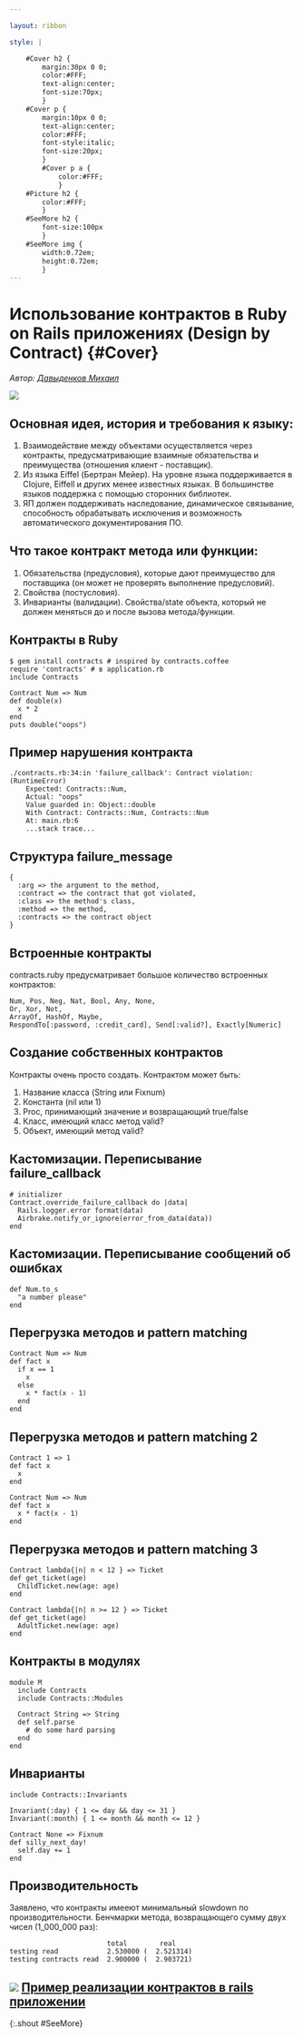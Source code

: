 ```yaml
---

layout: ribbon

style: |

    #Cover h2 {
        margin:30px 0 0;
        color:#FFF;
        text-align:center;
        font-size:70px;
        }
    #Cover p {
        margin:10px 0 0;
        text-align:center;
        color:#FFF;
        font-style:italic;
        font-size:20px;
        }
        #Cover p a {
            color:#FFF;
            }
    #Picture h2 {
        color:#FFF;
        }
    #SeeMore h2 {
        font-size:100px
        }
    #SeeMore img {
        width:0.72em;
        height:0.72em;
        }
---
```


# Использование контрактов в Ruby on Rails приложениях (Design by Contract) {#Cover}

*Автор: [Давыденков Михаил](http://github.com/DavydenkovM/)*

![](pictures/contract.jpg)
<!-- photo by John Carey, fiftyfootshadows.net -->

## Основная идея, история и требования к языку:

1. Взаимодействие между объектами осуществляется через контракты, предусматривающие взаимные обязательства и преимущества (отношения клиент - поставщик).
2. Из языка Eiffel (Бертран Мейер). На уровне языка поддерживается в Clojure, Eiffell и других менее известных языках. В большинстве языков поддержка с помощью сторонних библиотек.
3. ЯП должен поддерживать наследование, динамическое связывание, способность обрабатывать исключения и возможноcть автоматического документирования ПО.

## Что такое контракт метода или функции:

1. Обязательства (предусловия), которые дают преимущество для поставщика (он может не проверять выполнение предусловий).
2. Свойства (постусловия).
3. Инварианты (валидации). Свойства/state объекта, который не должен меняться до и после вызова метода/функции.

## Контракты в Ruby

~~~
$ gem install contracts # inspired by contracts.coffee
require 'contracts' # в application.rb
include Contracts

Contract Num => Num
def double(x)
  x * 2
end
puts double("oops")
~~~

## Пример нарушения контракта

~~~
./contracts.rb:34:in 'failure_callback': Contract violation: (RuntimeError)
    Expected: Contracts::Num,
    Actual: "oops"
    Value guarded in: Object::double
    With Contract: Contracts::Num, Contracts::Num
    At: main.rb:6
    ...stack trace...
~~~

## Структура failure_message

~~~
{
  :arg => the argument to the method,
  :contract => the contract that got violated,
  :class => the method's class,
  :method => the method,
  :contracts => the contract object
}
~~~

## Встроенные контракты

contracts.ruby предусматривает большое количество встроенных контрактов:

~~~
Num, Pos, Neg, Nat, Bool, Any, None, 
Or, Xor, Not, 
ArrayOf, HashOf, Maybe, 
RespondTo[:password, :credit_card], Send[:valid?], Exactly[Numeric]
~~~

## Создание собственных контрактов

Контракты очень просто создать. Контрактом может быть:

1. Название класса (String или Fixnum)
2. Константа (nil или 1)
3. Proc, принимающий значение и возвращающий true/false
4. Класс, имеющий класс метод valid? 
5. Объект, имеющий метод valid?

## Кастомизации. Переписывание failure_callback

~~~
# initializer
Contract.override_failure_callback do |data|
  Rails.logger.error format(data)
  Airbrake.notify_or_ignore(error_from_data(data))
end
~~~

## Кастомизации. Переписывание сообщений об ошибках

~~~
def Num.to_s
  "a number please"
end
~~~

## Перегрузка методов и pattern matching

~~~
Contract Num => Num
def fact x
  if x == 1
    x
  else
    x * fact(x - 1)
  end
end
~~~


## Перегрузка методов и pattern matching 2

~~~
Contract 1 => 1
def fact x
  x
end

Contract Num => Num
def fact x
  x * fact(x - 1)
end
~~~

## Перегрузка методов и pattern matching 3

~~~
Contract lambda{|n| n < 12 } => Ticket
def get_ticket(age)
  ChildTicket.new(age: age)
end

Contract lambda{|n| n >= 12 } => Ticket
def get_ticket(age)
  AdultTicket.new(age: age)
end
~~~

## Контракты в модулях

~~~
module M
  include Contracts
  include Contracts::Modules

  Contract String => String
  def self.parse
    # do some hard parsing
  end
end
~~~

## Инварианты

~~~
include Contracts::Invariants

Invariant(:day) { 1 <= day && day <= 31 }
Invariant(:month) { 1 <= month && month <= 12 }

Contract None => Fixnum
def silly_next_day!
  self.day += 1
end
~~~

## Производительность

Заявлено, что контракты имееют минимальный slowdown по производительности.
Бенчмарки метода, возвращающего сумму двух чисел (1_000_000 раз):

~~~
                        total        real
testing read            2.530000 (  2.521314)
testing contracts read  2.900000 (  2.903721)
~~~

## ![](http://shwr.me/pictures/logo.svg) [Пример реализации контрактов в rails приложении](https://github.com/DavydenkovM/rails_and_contracts/)
{:.shout #SeeMore}

